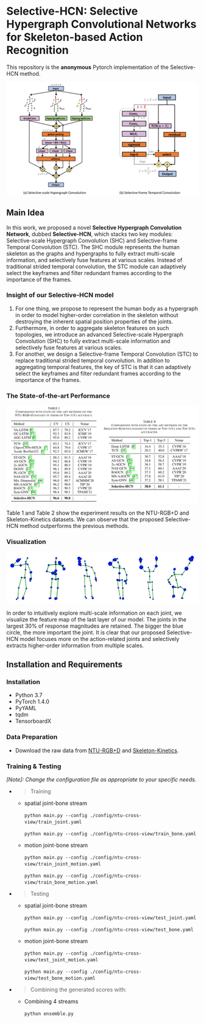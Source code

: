 # **Selective-HCN: Selective Hypergraph Convolutional Networks for Skeleton-based Action Recognition**
This repository is the **anonymous** Pytorch implementation of the Selective-HCN method.

<img src="imgs/Modules.png" style="zoom:80%">

## Main Idea

In this work, we proposed a novel **Selective Hypergraph Convolution Network**, dubbed **Selective-HCN**, which stacks two key modules: Selective-scale Hypergraph Convolution (SHC) and Selective-frame Temporal Convolution (STC). The SHC module represents the human skeleton as the graphs and hypergraphs to fully extract multi-scale information, and selectively fuse features at various scales. Instead of traditional strided temporal convolution, the STC module can adaptively select the keyframes and filter redundant frames according to the importance of the frames.

### Insight of our Selective-HCN model

1. For one thing, we propose to represent the human body as a hypergraph in order to model higher-order correlation in the skeleton without destroying the inherent spatial position properties of the joints.
2. Furthermore, in order to aggregate skeleton features on such topologies, we introduce an advanced Selective-scale Hypergraph Convolution (SHC) to fully extract multi-scale information and selectively fuse features at various scales.
3. For another, we design a Selective-frame Temporal Convolution (STC) to replace traditional strided temporal convolution. In addition to aggregating temporal features, the key of STC is that it can adaptively select the keyframes and filter redundant frames according to the importance of the frames. 

### The State-of-the-art Performance

<img src="imgs/Results.png" style="zoom:80%">

Table 1 and Table 2 show the experiment results on the NTU-RGB+D and Skeleton-Kinetics datasets. We can observe that the proposed Selective-HCN method outperforms the previous methods. 

### Visualization

<img src="imgs/Visualizations.png" style="zoom:100%">

In order to intuitively explore multi-scale information on each joint, we visualize the feature map of the last layer of our model. The joints in the largest 30% of response magnitudes are retained. The bigger the blue circle, the more important the joint. It is clear that our proposed Selective-HCN model focuses more on the action-related joints and selectively extracts higher-order information from multiple scales. 

## Installation and Requirements

### Installation

- Python 3.7
- PyTorch 1.4.0
- PyYAML
- tqdm
- TensorboardX

### Data Preparation

 - Download the raw data from [NTU-RGB+D](https://github.com/shahroudy/NTURGB-D) and [Skeleton-Kinetics](https://github.com/yysijie/st-gcn). 


### Training & Testing
*[Note]: Change the configuration file as appropriate to your specific needs.*


 - >Training
   - spatial joint-bone stream 

      `python main.py --config ./config/ntu-cross-view/train_joint.yaml`

      `python main.py --config ./config/ntu-cross-view/train_bone.yaml`
    - motion joint-bone stream 

      `python main.py --config ./config/ntu-cross-view/train_joint_motion.yaml`

      `python main.py --config ./config/ntu-cross-view/train_bone_motion.yaml`
 - >Testing
   - spatial joint-bone stream 

      `python main.py --config ./config/ntu-cross-view/test_joint.yaml`

      `python main.py --config ./config/ntu-cross-view/test_bone.yaml`
    - motion joint-bone stream 

      `python main.py --config ./config/ntu-cross-view/test_joint_motion.yaml`

      `python main.py --config ./config/ntu-cross-view/test_bone_motion.yaml`

 - >Combining the generated scores with: 

    - Combining 4 streams
      
      `python ensemble.py`


​     
